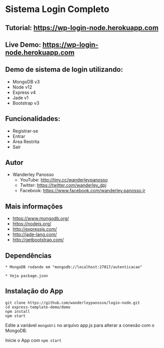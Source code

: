 Sistema Login Completo
===========

Tutorial: https://wp-login-node.herokuapp.com
----

Live Demo: https://wp-login-node.herokuapp.com
----

Demo de sistema de login utilizando:
----

* MongoDB v3
* Node v12
* Express v4
* Jade v1
* Bootstrap v3

Funcionalidades:
----

* Registrar-se
* Entrar
* Área Restrita
* Sair

Autor
----

* Wanderley Panosso
    * YouTube: http://tiny.cc/wanderleypanosso
    * Twitter: https://twitter.com/wanderley_dpj
    * Facebook: https://www.facebook.com/wanderley.panosso.jr

Mais informações
----

* https://www.mongodb.org/
* https://nodejs.org/
* http://expressjs.com/
* http://jade-lang.com/
* http://getbootstrap.com/


Dependências
----
    * MongoDB rodando em "mongodb://localhost:27017/autenticacao"

    * Veja package.json

Instalação do App
----

	git clone https://github.com/wanderleypanosso/login-node.git
	cd express-template-demo/demo
	npm install
	npm start

Edite a variável `mongoUri` no arquivo app.js para alterar a conexão com o MongoDB.

Inicie o App com `npm start`
